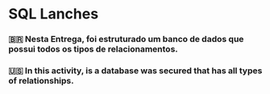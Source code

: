 #  SQL Lanches

### 🇧🇷 Nesta Entrega, foi estruturado um banco de dados que possui todos os tipos de relacionamentos.

### 🇺🇸 In this activity, is a database was secured that has all types of relationships.
